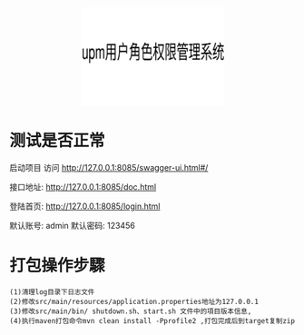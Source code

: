 ﻿
<p align="center">
<img src="https://github.com/15838028035/upm/blob/master/src/main/resources/banner.svg" alt="upm" align="middle" width="50%" height="50%" />
<p>

# 测试是否正常
 启动项目
访问
http://127.0.0.1:8085/swagger-ui.html#/

接口地址:
http://127.0.0.1:8085/doc.html

登陆首页:
http://127.0.0.1:8085/login.html

默认账号:
    admin 
默认密码:
    123456

# 打包操作步驟
    (1)清理log目录下日志文件
    (2)修改src/main/resources/application.properties地址为127.0.0.1
    (3)修改src/main/bin/ shutdown.sh、start.sh 文件中的項目版本信息,
    (4)执行maven打包命令mvn clean install -Pprofile2 ,打包完成后到target复制zip

